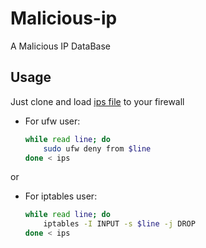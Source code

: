 # Malicious-ip
A Malicious IP DataBase

## Usage
Just clone and load [ips file](./ips) to your firewall

- For ufw user:
  
    ```bash
    while read line; do
        sudo ufw deny from $line
    done < ips
    ```

or

- For iptables user:
  
    ```bash
    while read line; do
        iptables -I INPUT -s $line -j DROP
    done < ips
    ```
